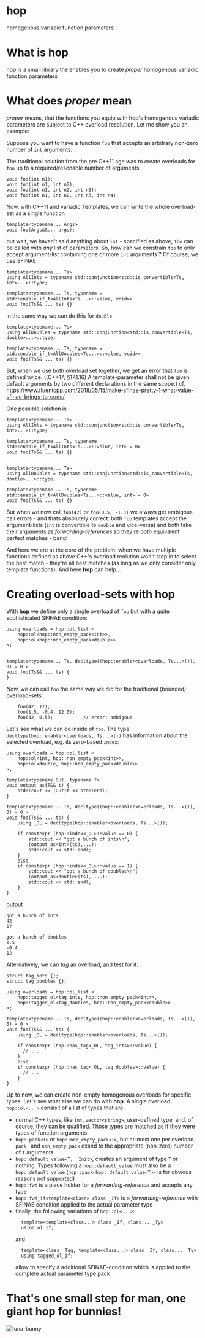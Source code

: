 # hop
homogenous variadic function parameters

# What is hop
hop is a small library the enables you to create *proper* homogenous variadic function parameters

# What does *proper* mean
*proper* means, that the functions you equip with hop's homogenous variadic parameters are subject to C++ overload resolution.
Let me show you an example:

Suppose you want to have a function `foo` that accepts an arbitrary non-zero number of `int` arguments.

The traditional solution from the pre C++11 age was to create overloads for `foo` up to a required/resonable number of arguments
```
void foo(int n1);
void foo(int n1, int n2);
void foo(int n1, int n2, int n3);
void foo(int n1, int n2, int n3, int n4);
```

Now, with C++11 and variadic Templates, we can write the whole overload-set as a single function
```
template<typename... Args>
void foo(Args&&... args);
```
but wait, we haven't said anything about `int` - specified as above, `foo` can be called with *any* list of parameters. So, how can we constrain `foo` to only accept argument-list containing one or more `int` arguments ? Of course, we use SFINAE
```
template<typename... Ts>
using AllInts = typename std::conjunction<std::is_convertible<Ts, int>...>::type;

template<typename... Ts, typename = std::enable_if_t<AllInts<Ts...>::value, void>>
void foo(Ts&& ... ts) {}
```
in the same way we can do this for `double` 
```
template<typename... Ts>
using AllDoubles = typename std::conjunction<std::is_convertible<Ts, double>...>::type;

template<typename... Ts, typename = std::enable_if_t<AllDoubles<Ts...>::value, void>>
void foo(Ts&& ... ts) {}
```
But, when we use both overload set together, we get an error that `foo` is defined twice. ((C++17; §17.1.16) A template-parameter shall not be given default arguments by two different declarations in the same scope.) cf. https://www.fluentcpp.com/2018/05/15/make-sfinae-pretty-1-what-value-sfinae-brings-to-code/

One possible solution is
```
template<typename... Ts>
using AllInts = typename std::conjunction<std::is_convertible<Ts, int>...>::type;

template<typename... Ts, typename std::enable_if_t<AllInts<Ts...>::value, int> = 0>
void foo(Ts&& ... ts) {}


template<typename... Ts>
using AllDoubles = typename std::conjunction<std::is_convertible<Ts, double>...>::type;

template<typename... Ts, typename std::enable_if_t<AllDoubles<Ts...>::value, int> = 0>
void foo(Ts&& ... ts) {}
```
But when we now call `foo(42)` or `foo(0.5, -1.3)` we always get ambigous call errors - and thats absolutely correct: both `foo` templates accept the argument-lists (`int` is convertible to `double` and vice-versa) and both take their arguments as *forwarding-references* so they're both equivalent perfect matches - bang! 

And here we are at the core of the problem: when we have multiple functions defined as above C++'s overload reolution won't step in to select the best match - they're all best matches (as long as we only consider only template functions). And here __hop__ can help...

# Creating overload-sets with __hop__
With __hop__ we define only a single overload of `foo` but with a quite sophisticated SFINAE condition:
```
using overloads = hop::ol_list <
	hop::ol<hop::non_empty_pack<int>>,
	hop::ol<hop::non_empty_pack<double>>
>;


template<typename... Ts, decltype((hop::enabler<overloads, Ts...>()), 0) = 0 >
void foo(Ts&& ... ts) {
}
```
Now, we can call `foo` the same way we did for the traditional (bounded) overload-sets:
```
	foo(42, 17);
	foo(1.5, -0.4, 12.0);
	foo(42, 0.5);			// error: ambigous
```
Let's see what we can do inside of `foo`. The type `decltype(hop::enabler<overloads, Ts...>())` has information about the selected overload, e.g. its zero-based `index`:
```
using overloads = hop::ol_list <
	hop::ol<int, hop::non_empty_pack<int>>,
	hop::ol<double, hop::non_empty_pack<double>>
>;

template<typename Out, typename T>
void output_as(T&& t) {
	std::cout << (Out)t << std::endl;
}

template<typename... Ts, decltype((hop::enabler<overloads, Ts...>()), 0) = 0 >
void foo(Ts&& ... ts) {
	using _OL = decltype(hop::enabler<overloads, Ts...>());

	if constexpr (hop::index<_OL>::value == 0) {
		std::cout << "got a bunch of ints\n";
		(output_as<int>(ts),...);
		std::cout << std::endl;
	} 
	else
	if constexpr (hop::index<_OL>::value == 1) {
		std::cout << "got a bunch of doubles\n";
		(output_as<double>(ts), ...);
		std::cout << std::endl;
	}
}
```
output
```
got a bunch of ints
42
17

got a bunch of doubles
1.5
-0.4
12
```
Alternatively, we can *tag* an overload, and test for it:
```
struct tag_ints {};
struct tag_doubles {};

using overloads = hop::ol_list <
	hop::tagged_ol<tag_ints, hop::non_empty_pack<int>>,
	hop::tagged_ol<tag_doubles, hop::non_empty_pack<double>>
>;

template<typename... Ts, decltype((hop::enabler<overloads, Ts...>()), 0) = 0 >
void foo(Ts&& ... ts) {
	using _OL = decltype(hop::enabler<overloads, Ts...>());

	if constexpr (hop::has_tag<_OL, tag_ints>::value) {
      // ...
	} 
	else
	if constexpr (hop::has_tag<_OL, tag_doubles>::value) {
      // ...
	}
}
```
Up to now, we can create non-empty homogenous overloads for specific types. Let's see what else we can do with __hop__.
A single overload `hop::ol<...>` consisit of a list of types that are:
- normal C++ types, like `int`, `vector<string>`, user-defined type, and, of course, they can be qualified. Those types are matched as if they were types of function arguments.
- `hop::pack<T>` or `hop::non_empty_pack<T>`, but at-most one per overload. `pack ` and `non_empty_pack` exand to the appropriate (non-zero) number of `T` arguments
- `hop::default_value<T, _Init>`, creates an argument of type `T` or nothing. Types following a `hop::default_value` must also be a `hop::default_value` (`hop::pack<hop::default_value<T>>` is for obvious reasons not supported)
- `hop::fwd` is a place holder for a *forwarding-reference* and accepts any type
- `hop::fwd_if<template<class> class _If>` is a *forwarding-reference* with SFINAE condition applied to the actual parameter type
- finally, the following variations of `hop::ol<...>`:
  ```
	template<template<class...> class _If, class... _Ty>
	using ol_if;
  ```
  and
  ```
	template<class _Tag, template<class...> class _If, class... _Ty>
	using tagged_ol_if;
  ```
  allow to specify a additional SFINAE-condition which is applied to the complete actual parameter type pack



# That's one small step for man, one giant hop for bunnies!
![luna-bunny](/luna.jpg)
